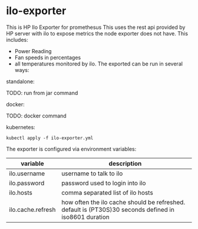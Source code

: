 # ilo-exporter
This is HP Ilo Exporter for promethesus
This uses the rest api provided by HP server with ilo to expose metrics the node exporter does not have.
This includes:
 * Power Reading
 * Fan speeds in percentages
 * all temperatures monitored by ilo.
 The exported can be run in several ways:
 
 standalone:
 
 TODO: run from jar command
 
 docker:
 
 TODO: docker command
 
 kubernetes:
 
``` kubectl apply -f ilo-exporter.yml ```

The exporter is configured via environment variables:


| variable | description |
| ---------- | ------------- |
|ilo.username| username to talk to ilo|
|ilo.password| password used to login into ilo|
|ilo.hosts|comma separated list of ilo hosts|
|ilo.cache.refresh|how often the ilo cache should be refreshed. default is (PT30S)30 seconds defined in iso8601 duration|
